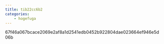 ```yaml
---
title: tib22cc6b2
categories:
    - hogefuga
---
```

67f46a067bcace2069e2af8a1d2541edb0452b922804dae023664ef946e5d06b